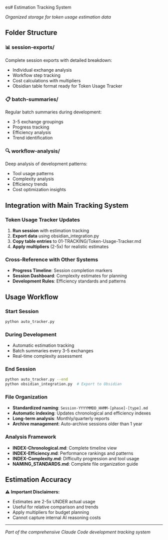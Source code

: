 es# Estimation Tracking System

*Organized storage for token usage estimation data*

## Folder Structure

### 📊 session-exports/
Complete session exports with detailed breakdown:
- Individual exchange analysis
- Workflow step tracking
- Cost calculations with multipliers
- Obsidian table format ready for Token Usage Tracker

### 📋 batch-summaries/
Regular batch summaries during development:
- 3-5 exchange groupings
- Progress tracking
- Efficiency analysis
- Trend identification

### 🔍 workflow-analysis/
Deep analysis of development patterns:
- Tool usage patterns
- Complexity analysis
- Efficiency trends
- Cost optimization insights

## Integration with Main Tracking System

### Token Usage Tracker Updates
1. **Run session** with estimation tracking
2. **Export data** using obsidian_integration.py
3. **Copy table entries** to 01-TRACKING/Token-Usage-Tracker.md
4. **Apply multipliers** (2-5x) for realistic estimates

### Cross-Reference with Other Systems
- **Progress Timeline**: Session completion markers
- **Session Dashboard**: Complexity estimates for planning
- **Development Rules**: Efficiency standards and patterns

## Usage Workflow

### Start Session
```bash
python auto_tracker.py
```

### During Development
- Automatic estimation tracking
- Batch summaries every 3-5 exchanges
- Real-time complexity assessment

### End Session
```bash
python auto_tracker.py --end
python obsidian_integration.py  # Export to Obsidian
```

### File Organization
- **Standardized naming**: `Session-YYYYMMDD_HHMM-[phase]-[type].md`
- **Automatic indexing**: Updates chronological and efficiency indexes
- **Long-term analysis**: Monthly/quarterly reports
- **Archive management**: Auto-archive sessions older than 1 year

### Analysis Framework
- **INDEX-Chronological.md**: Complete timeline view
- **INDEX-Efficiency.md**: Performance rankings and patterns
- **INDEX-Complexity.md**: Difficulty progression and tool usage
- **NAMING_STANDARDS.md**: Complete file organization guide

## Estimation Accuracy

⚠️ **Important Disclaimers:**
- Estimates are 2-5x UNDER actual usage
- Useful for relative comparison and trends
- Apply multipliers for budget planning
- Cannot capture internal AI reasoning costs

---

*Part of the comprehensive Claude Code development tracking system*
